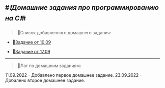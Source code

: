 #***:exclamation:Домашние задания про программированию на С:exclamation:***#
----
>:thought_balloon:Список добавленного домашнего задания:


- :black_square_button:[Задание от 10.09](HW_10_09/ThreeInOne.c)

- :black_square_button:[Задание от 17.09](HW_17_09/)

----
>:speech_balloon:Лог по домашним заданиям:

11.09.2022 - Добавлено первое домашнее задание.
23.09.2022 - Добалено второе домашнее задание.